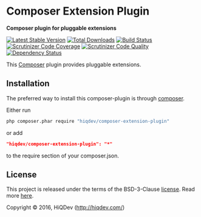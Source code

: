 Composer Extension Plugin
=========================

**Composer plugin for pluggable extensions**

[![Latest Stable Version](https://poser.pugx.org/hiqdev/composer-extension-plugin/v/stable)](https://packagist.org/packages/hiqdev/composer-extension-plugin)
[![Total Downloads](https://poser.pugx.org/hiqdev/composer-extension-plugin/downloads)](https://packagist.org/packages/hiqdev/composer-extension-plugin)
[![Build Status](https://img.shields.io/travis/hiqdev/composer-extension-plugin.svg)](https://travis-ci.org/hiqdev/composer-extension-plugin)
[![Scrutinizer Code Coverage](https://img.shields.io/scrutinizer/coverage/g/hiqdev/composer-extension-plugin.svg)](https://scrutinizer-ci.com/g/hiqdev/composer-extension-plugin/)
[![Scrutinizer Code Quality](https://img.shields.io/scrutinizer/g/hiqdev/composer-extension-plugin.svg)](https://scrutinizer-ci.com/g/hiqdev/composer-extension-plugin/)
[![Dependency Status](https://www.versioneye.com/php/hiqdev:composer-extension-plugin/dev-master/badge.svg)](https://www.versioneye.com/php/hiqdev:composer-extension-plugin/dev-master)

This [Composer](https://getcomposer.org/) plugin provides pluggable extensions.

## Installation

The preferred way to install this composer-plugin is through [composer](http://getcomposer.org/download/).

Either run

```sh
php composer.phar require "hiqdev/composer-extension-plugin"
```

or add

```json
"hiqdev/composer-extension-plugin": "*"
```

to the require section of your composer.json.

## License

This project is released under the terms of the BSD-3-Clause [license](LICENSE).
Read more [here](http://choosealicense.com/licenses/bsd-3-clause).

Copyright © 2016, HiQDev (http://hiqdev.com/)
